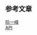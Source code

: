 ## 参考文章
[阮一峰](http://www.ruanyifeng.com/blog/2016/11/intersectionobserver_api.html)</br>
[API](https://github.com/WICG/IntersectionObserver)